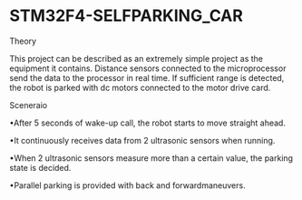 # STM32F4-SELFPARKING_CAR

Theory

This project can be described as an extremely simple project as the equipment it contains. Distance sensors connected to the microprocessor send the data to the processor in real time. If sufficient range is detected, the robot is parked with dc motors connected to the motor drive card.

Sceneraio

•After 5 seconds of wake-up call, the robot starts to move straight ahead.

•It continuously receives data from 2 ultrasonic sensors when running.

•When  2  ultrasonic  sensors  measure  more  than  a  certain  value,  the  parking  state  is decided.

•Parallel parking is provided with back and forwardmaneuvers.


